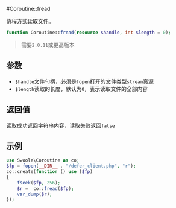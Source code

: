 #Coroutine::fread

协程方式读取文件。


```php
function Coroutine::fread(resource $handle, int $length = 0);
```

> 需要`2.0.11`或更高版本

参数
----
* `$handle`文件句柄，必须是`fopen`打开的文件类型`stream`资源
* `$length`读取的长度，默认为`0`，表示读取文件的全部内容

返回值
----
读取成功返回字符串内容，读取失败返回`false`

示例
---
```php
use Swoole\Coroutine as co;
$fp = fopen(__DIR__ . "/defer_client.php", "r");
co::create(function () use ($fp)
{
    fseek($fp, 256);
    $r =  co::fread($fp);
    var_dump($r);
});
```